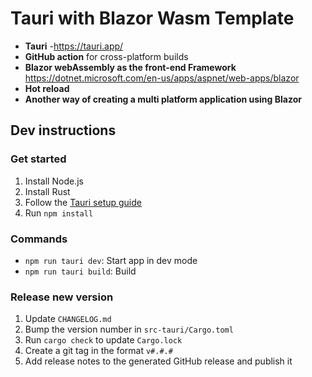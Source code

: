 # Tauri with Blazor Wasm Template

- **Tauri** -https://tauri.app/
- **GitHub action** for cross-platform builds
- **Blazor webAssembly as the front-end Framework**  https://dotnet.microsoft.com/en-us/apps/aspnet/web-apps/blazor
- **Hot reload**
- **Another way of creating a multi platform application using Blazor**

## Dev instructions

### Get started

1. Install Node.js
2. Install Rust
3. Follow the [Tauri setup guide](https://tauri.studio/en/docs/get-started/intro)
4. Run `npm install`


### Commands
- `npm run tauri dev`: Start app in dev mode
- `npm run tauri build`: Build

### Release new version
1. Update `CHANGELOG.md`
2. Bump the version number in `src-tauri/Cargo.toml`
3. Run `cargo check` to update `Cargo.lock`
4. Create a git tag in the format `v#.#.#`
5. Add release notes to the generated GitHub release and publish it
